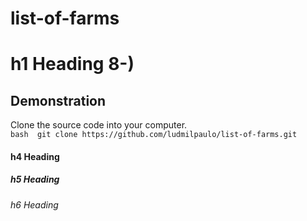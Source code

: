 # list-of-farms

# h1 Heading 8-)
## Demonstration
 Clone the source code into your computer. <br>
 ```bash  git clone https://github.com/ludmilpaulo/list-of-farms.git```
#### h4 Heading
##### h5 Heading
###### h6 Heading
